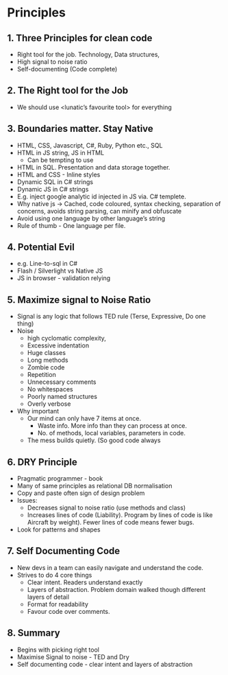 
# Principles 

## 1. Three Principles for clean code

- Right tool for the job. Technology, Data structures, 
- High signal to noise ratio
- Self-documenting (Code complete)


## 2. The Right tool for the Job
- We should use <lunatic’s favourite tool> for everything


## 3. Boundaries matter. Stay Native
- HTML, CSS, Javascript, C#, Ruby, Python etc., SQL
- HTML in JS string, JS in HTML
	- Can be tempting to use
- HTML in SQL. Presentation and data storage together.
- HTML and CSS - Inline styles
- Dynamic SQL in C# strings
- Dynamic JS in C# strings
- E.g. inject google analytic id injected in JS via. C# templete.
- Why native js -> Cached, code coloured,  syntax checking, separation of concerns, avoids string parsing, can minify and obfuscate
- Avoid using one language by other language’s string
- Rule of thumb - One language per file.

## 4. Potential Evil

- e.g. Line-to-sql in C#
- Flash / Silverlight vs Native JS
- JS in browser - validation relying


## 5. Maximize signal to Noise Ratio
- Signal is any logic that follows TED rule (Terse, Expressive, Do one thing)
- Noise
	- high cyclomatic complexity,
	- Excessive indentation
	- Huge classes
	- Long methods
	- Zombie code
	- Repetition
	- Unnecessary comments
	- No whitespaces
	- Poorly named structures
	- Overly verbose
- Why important 
	-  Our mind can only have 7 items at once.
		- Waste info. More info than they can process at once.
		- No. of methods, local variables, parameters in code. 
	- The mess builds quietly. (So good code always


## 6. DRY Principle
- Pragmatic programmer - book
- Many of same principles as relational DB normalisation
- Copy and paste often sign of design problem
- Issues:
	- Decreases signal to noise ratio (use methods and class)
	- Increases lines of code (Liability). Program by lines of code is like Aircraft by weight). Fewer lines of code means fewer bugs.
- Look for patterns and shapes


## 7. Self Documenting Code
- New devs in a team can easily navigate and understand the code.
- Strives to do 4 core things
	- Clear intent. Readers understand exactly
	- Layers of abstraction. Problem domain walked though different layers of detail
	- Format for readability
	- Favour code over comments.


## 8. Summary
- Begins with picking right tool
- Maximise Signal to noise - TED and Dry
- Self documenting code - clear intent and layers of abstraction
